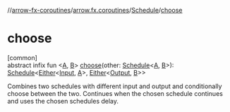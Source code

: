 //[arrow-fx-coroutines](../../../index.md)/[arrow.fx.coroutines](../index.md)/[Schedule](index.md)/[choose](choose.md)

# choose

[common]\
abstract infix fun &lt;[A](choose.md), [B](choose.md)&gt; [choose](choose.md)(other: [Schedule](index.md)&lt;[A](choose.md), [B](choose.md)&gt;): [Schedule](index.md)&lt;[Either](../../../../arrow-core/arrow-core/arrow.core/-either/index.md)&lt;[Input](index.md), [A](choose.md)&gt;, [Either](../../../../arrow-core/arrow-core/arrow.core/-either/index.md)&lt;[Output](index.md), [B](choose.md)&gt;&gt;

Combines two schedules with different input and output and conditionally choose between the two. Continues when the chosen schedule continues and uses the chosen schedules delay.
